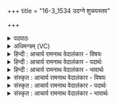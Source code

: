 +++
title = "16-3_1534 उदग्ने शुचयस्तव"

+++
<details><summary>पदपाठः</summary>

उत्। अ꣣ग्ने। शु꣡च꣢꣯यः। त꣡व꣢꣯। शु꣣क्राः꣢। भ्रा꣡ज꣢꣯न्तः। ई꣣रते। त꣡व꣢꣯। ज्यो꣡ती꣢꣯ꣳषि। अ꣣र्च꣡यः꣢। १५३४।
</details>

<details><summary>अधिमन्त्रम् (VC)</summary>

- अग्निः
- विरूप आङ्गिरसः
- गायत्री
- षड्जः
</details>

<details><summary>हिन्दी : आचार्य रामनाथ वेदालंकार - विषयः</summary>

अगले मन्त्र में परमात्माग्नि का विषय है।
</details>

<details><summary>हिन्दी : आचार्य रामनाथ वेदालंकार - पदार्थः</summary>

पदार्थान्वयभाषाः -  हे (अग्ने) तेजस्वी परमात्मन् ! (तव) आपकी रची हुई (शुचयः) पवित्र, (शुक्राः) प्रदीप्त, (भ्राजन्तः) जगमगानेवाली (अर्चयः) बिजली, सूर्य आदि की प्रभाएँ (तव ज्योतींषि) आपकी ज्योतियों को (उदीरते) प्रकट कर रही हैं ॥ उपनिषद् के ऋषि ने भी कहा है—परमेश्वर की चमक के आगे न सूर्य की कुछ चमक है, न चाँद-तारों की चमक है, न बिजलियों की चमक है। उसी की चमक से जगत् का यह सब कुछ चमक रहा है (कठ० ५।१५) ॥३॥
</details>

<details><summary>हिन्दी : आचार्य रामनाथ वेदालंकार - भावार्थः</summary>

भावार्थभाषाः -  इस ब्रह्माण्ड में आग, बिजली, सूर्य, तारे आदि जो भी ज्योतियाँ हैं, वे सब मिलकर भी ब्रह्म की महा-ज्योति की एक किनकी भी प्रकट करने में असमर्थ हैं ॥३॥ इस खण्ड में परमात्मा, राजा और अग्नि तत्त्व का वर्णन होने से इस खण्ड की पूर्व खण्ड के साथ सङ्गति है ॥ चौदहवें अध्याय में चतुर्थ खण्ड समाप्त ॥ चौदहवाँ अध्याय समाप्त ॥ सप्तम प्रपाठक में प्रथम अर्ध समाप्त ॥
</details>

<details><summary>संस्कृत : आचार्य रामनाथ वेदालंकार - विषयः</summary>

अथ पुनः परमात्माग्निविषय उच्यते।
</details>

<details><summary>संस्कृत : आचार्य रामनाथ वेदालंकार - पदार्थः</summary>

पदार्थान्वयभाषाः -  हे (अग्ने) तेजोमय परमात्मन् ! (तव) त्वदीयाः, त्वद्रचिता इत्यर्थः (शुचयः) पवित्राः, (शुक्राः) दीप्ताः, (भ्राजन्तः) भ्राजमानाः (अर्चयः) विद्युत्सूर्यादिप्रभाः (तव ज्योतींषि) त्वीयानि तेजांसि (उदीरते) उद्गमयन्ति, द्योतयन्ति। [उक्तं च ऋषिणा—न तत्र सूर्यो भाति न चन्द्रतारकं नेमा विद्युतो भान्ति कुतोऽयमग्निः। तमेव भान्तमनुभाति सर्वं तस्य भासा सर्वमिदं विभाति (कठ० ५।१५) इति] ॥३॥
</details>

<details><summary>संस्कृत : आचार्य रामनाथ वेदालंकार - भावार्थः</summary>

भावार्थभाषाः -  ब्रह्माण्डेऽस्मिन् वह्निविद्युत्सूर्यतारकादीनि यान्यपि ज्योतींषि सन्ति तानि सर्वाणि मिलित्वापि ब्रह्मणो महाज्योतिषः कणिकामपि प्रकटयितुं नालं भवन्ति ॥३॥ अस्मिन् खण्डे परमात्मनृपत्योरग्नितत्त्वस्य च वर्णनादेतत्खण्डस्य पूर्वखण्डेन संगतिरस्ति ॥
</details>